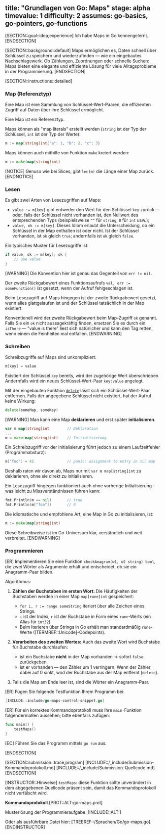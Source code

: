 title: "Grundlagen von Go: Maps"
stage: alpha
timevalue: 1
difficulty: 2
assumes: go-basics, go-pointers, go-functions
---

[SECTION::goal::idea,experience]
Ich habe Maps in Go kennengelernt.
[ENDSECTION]

[SECTION::background::default]
Maps ermöglichen es, Daten schnell über Schlüssel zu speichern und wiederzufinden — 
wie ein eingebautes Nachschlagewerk. 
Ob Zählungen, Zuordnungen oder schnelle Suchen: Maps bieten eine elegante und effiziente 
Lösung für viele Alltagsprobleme in der Programmierung.
[ENDSECTION]

[SECTION::instructions::detailed]

### Map (Referenztyp)

Eine Map ist eine Sammlung von Schlüssel-Wert-Paaren, die effizienten Zugriff auf Daten über ihre
Schlüssel ermöglicht.

Eine Map ist ein Referenztyp.

Maps können als "map literals" erstellt werden 
(`string` ist der Typ der Schlüssel, `int` ist der Typ der Werte):
```go 
m := map[string]int{"a": 1, "b": 2, "c": 3}
```

Maps können auch mithilfe von Funktion `make` kreiert werden:
```go
m := make(map[string]int)
```

[NOTICE]
Genuso wie bei Slices, gibt `len(m)` die Länge einer Map zurück.
[ENDNOTICE]


### Lesen

Es gibt zwei Arten von Lesezugriffen auf Maps:

- `value := m[key]` gibt entweder den Wert für den Schlüssel `key` zurück — oder, 
  falls der Schlüssel nicht vorhanden ist, den Nullwert des entsprechenden Typs 
  (beispielsweise `""` für `string`, `0` für `int` usw.);
- `value, ok := m[key]`. 
  Dieses Idiom erlaubt die Unterscheidung, ob ein Schlüssel in der Map enthalten ist oder nicht.
  Ist der Schlüssel vorhanden, ist `ok` gleich `true`; andernfalls ist `ok` gleich `false`.

Ein typisches Muster für Lesezugriffe ist:
```go
if value, ok := m[key]; ok {
    // use value
}
```

[WARNING]
Die Konvention hier ist genau das Gegenteil von `err != nil`.

Der zweite Rückgabewert eines Funktionsaufrufs `val, err := someFunction()`
ist gesetzt, wenn der Aufruf fehlgeschlagen ist.

Beim Lesezugriff auf Maps hingegen ist der zweite Rückgabewert gesetzt, wenn alles
glattgelaufen ist und der Schlüssel tatsächlich in der Map existiert.

Konventionell wird der zweite Rückgabewert beim Map-Zugriff `ok` genannt.
Falls Sie ein `ok` nicht aussagekräftig finden, ersetzen Sie es durch ein `isThere` —
"value is there" liest sich natürlicher und kann den Tag retten, wenn einem die
Feinheiten mal entfallen.
[ENDWARNING]


### Schreiben

Schreibzugriffe auf Maps sind unkompliziert:

```go
m[key] = value
```

Existiert der Schlüssel `key` bereits, wird der zugehörige Wert überschrieben.
Andernfalls wird ein neues Schlüssel-Wert-Paar `key:value` angelegt.

Mit der eingebauten Funktion 
[`delete`](https://pkg.go.dev/builtin#delete)
lässt sich ein Schlüssel-Wert-Paar entfernen.
Falls der angegebene Schlüssel nicht existiert, hat der Aufruf keine Wirkung:

```go
delete(someMap, someKey)
```

[WARNING]
Man kann eine Map **deklarieren** und erst später **initialisieren**.
```go
var m map[string]int        // Deklaration
...
m = make(map[string]int)    // Initialisierung
```

Ein Schreibzugriff vor der Initialisierung führt jedoch zu einem Laufzeitfehler (Programmabsturz):
```go
m["foo"] = 42               // panic: assignment to entry in nil map
```

Deshalb raten wir davon ab, Maps nur mit `var m map[string]int` zu deklarieren, 
ohne sie direkt zu initialisieren.

Ein Lesezugriff hingegen funktioniert auch ohne vorherige Initialisierung – was leicht zu 
Missverständnissen führen kann:
```go
fmt.Println(m == nil)       // true
fmt.Println(m["foo"])       // 0
```

Die idiomatische und empfohlene Art, eine Map in Go zu initialisieren, ist:

```go
m := make(map[string]int)
```

Diese Schreibweise ist im Go-Universum klar, verständlich und weit verbreitet.
[ENDWARNING]


### Programmieren

[ER] Implementieren Sie eine Funktion `checkAnagram(w1, w2 string) bool`, die zwei Wörter als 
Argumente erhält und entscheidet, ob sie ein Anagramm-Paar bilden.

Algorithmus:

1. **Zählen der Buchstaben im ersten Wort:**
   Die Häufigkeiten der Buchstaben werden in einer Map `map[rune]int` gespeichert:
    - `for i, r := range someString` iteriert über alle Zeichen eines Strings.
    - `i` ist der Index, `r` ist der Buchstabe in Form eines `rune`-Werts (ein Alias für `int32`).
    - Beim Iterieren über Strings in Go erhält man standardmäßig `rune`-Werte 
      ([TERMREF::Unicode]-Codepoints).

2. **Verarbeiten des zweiten Wortes:** 
   Auch das zweite Wort wird Buchstabe für Buchstabe durchlaufen:
    - ist ein Buchstabe **nicht** in der Map vorhanden -> sofort `false` zurückgeben.
    - ist er vorhanden — den Zähler um 1 verringern.
      Wenn der Zähler dabei auf 0 sinkt, wird der Buchstabe aus der Map entfernt (`delete`).

3. Falls die Map am Ende leer ist, sind die Wörter ein Anagramm-Paar.

[ER] Fügen Sie folgende Testfunktion Ihrem Programm bei:

```go
[INCLUDE::include/go-maps-control-snippet.go]
```

[ER] Für ein korrektes Kommandoprotokoll muss Ihre `main`-Funktion folgendermaßen aussehen;
bitte ebenfalls zufügen:

```go
func main() {
    testMaps()
}
```

[EC] Führen Sie das Programm mittels `go run` aus.

<!-- time estimate: 30 min -->
[ENDSECTION]

[SECTION::submission::trace,program]
[INCLUDE::/_include/Submission-Kommandoprotokoll.md]
[INCLUDE::/_include/Submission-Quellcode.md]
[ENDSECTION]

[INSTRUCTOR::Hinweise]
`testMaps`:
diese Funktion sollte unverändert in dem abgegebenen Quellcode präsent sein,
damit das Kommandoprotokoll nicht verfälscht wird.

**Kommandoprotokoll**
[PROT::ALT:go-maps.prot]


Musterlösung der Programmieraufgabe: 
[INCLUDE::ALT:]

Oder als ausführbare Datei hier:
[TREEREF::/Sprachen/Go/go-maps.go].
[ENDINSTRUCTOR]
